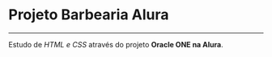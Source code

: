 # Projeto Barbearia Alura

---

Estudo de *HTML e CSS* através do projeto **Oracle ONE na Alura**.


